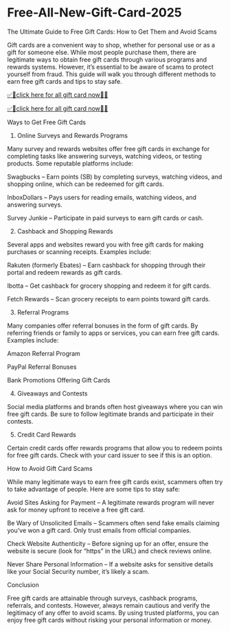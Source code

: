 # Free-All-New-Gift-Card-2025


The Ultimate Guide to Free Gift Cards: How to Get Them and Avoid Scams

Gift cards are a convenient way to shop, whether for personal use or as a gift for someone else. While most people purchase them, there are legitimate ways to obtain free gift cards through various programs and rewards systems. However, it’s essential to be aware of scams to protect yourself from fraud. This guide will walk you through different methods to earn free gift cards and tips to stay safe.

[✅💯click here for all gift card now💯✅](https://rebel.offerswin.com/allac/)

[✅💯click here for all gift card now💯✅](https://rebel.offerswin.com/allac/)

Ways to Get Free Gift Cards

1. Online Surveys and Rewards Programs

Many survey and rewards websites offer free gift cards in exchange for completing tasks like answering surveys, watching videos, or testing products. Some reputable platforms include:

Swagbucks – Earn points (SB) by completing surveys, watching videos, and shopping online, which can be redeemed for gift cards.

InboxDollars – Pays users for reading emails, watching videos, and answering surveys.

Survey Junkie – Participate in paid surveys to earn gift cards or cash.

2. Cashback and Shopping Rewards

Several apps and websites reward you with free gift cards for making purchases or scanning receipts. Examples include:

Rakuten (formerly Ebates) – Earn cashback for shopping through their portal and redeem rewards as gift cards.

Ibotta – Get cashback for grocery shopping and redeem it for gift cards.

Fetch Rewards – Scan grocery receipts to earn points toward gift cards.

3. Referral Programs

Many companies offer referral bonuses in the form of gift cards. By referring friends or family to apps or services, you can earn free gift cards. Examples include:

Amazon Referral Program

PayPal Referral Bonuses

Bank Promotions Offering Gift Cards

4. Giveaways and Contests

Social media platforms and brands often host giveaways where you can win free gift cards. Be sure to follow legitimate brands and participate in their contests.

5. Credit Card Rewards

Certain credit cards offer rewards programs that allow you to redeem points for free gift cards. Check with your card issuer to see if this is an option.

How to Avoid Gift Card Scams

While many legitimate ways to earn free gift cards exist, scammers often try to take advantage of people. Here are some tips to stay safe:

Avoid Sites Asking for Payment – A legitimate rewards program will never ask for money upfront to receive a free gift card.

Be Wary of Unsolicited Emails – Scammers often send fake emails claiming you’ve won a gift card. Only trust emails from official companies.

Check Website Authenticity – Before signing up for an offer, ensure the website is secure (look for “https” in the URL) and check reviews online.

Never Share Personal Information – If a website asks for sensitive details like your Social Security number, it’s likely a scam.

Conclusion

Free gift cards are attainable through surveys, cashback programs, referrals, and contests. However, always remain cautious and verify the legitimacy of any offer to avoid scams. By using trusted platforms, you can enjoy free gift cards without risking your personal information or money.


